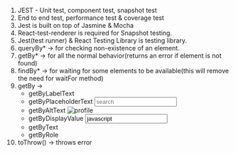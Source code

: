 1. JEST - Unit test, component test, snapshot test
2. End to end test, performance test & coverage test
3. Jest is built on top of Jasmine & Mocha
4. React-test-renderer is required for Snapshot testing.
5. Jest(test runner) & React Testing Library is testing library.
6. queryBy* -> for checking non-existence of an element.
7. getBy* -> for all the normal behavior(returns an error if element is not found)
8. findBy* -> for waiting for some elements to be available(this will remove the need for waitFor method)
9. getBy ->
    - getByLabelText <label for="search" />
    - getByPlaceholderText <input placeholder="search" />
    - getByAltText <img alt="profile" />
    - getByDisplayValue <input value="javascript" />
    - getByText
    - getByRole
10. toThrow() -> throws error